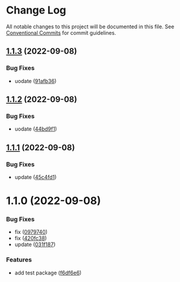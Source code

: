 # Change Log

All notable changes to this project will be documented in this file.
See [Conventional Commits](https://conventionalcommits.org) for commit guidelines.

## [1.1.3](https://github.com/PeopleWhoListenToStories/lx-lib/compare/@lx/test@1.1.2...@lx/test@1.1.3) (2022-09-08)


### Bug Fixes

* uodate ([91afb36](https://github.com/PeopleWhoListenToStories/lx-lib/commit/91afb36380f9570247f7040d9e684f27f6a02bf2))





## [1.1.2](https://github.com/PeopleWhoListenToStories/lx-lib/compare/@lx/test@1.1.1...@lx/test@1.1.2) (2022-09-08)


### Bug Fixes

* uodate ([44bd9f1](https://github.com/PeopleWhoListenToStories/lx-lib/commit/44bd9f1e74ddfbdad90f469e6eb81d6766b556f3))





## [1.1.1](https://github.com/PeopleWhoListenToStories/lx-lib/compare/@lx/test@1.1.0...@lx/test@1.1.1) (2022-09-08)


### Bug Fixes

* update ([45c4fd1](https://github.com/PeopleWhoListenToStories/lx-lib/commit/45c4fd1795bdf9ab33ceac992700e72b15b530b4))





# 1.1.0 (2022-09-08)


### Bug Fixes

* fix ([0979740](https://github.com/PeopleWhoListenToStories/lx-lib/commit/0979740ca0739b948979b55c5ec77d9d8e0d03d5))
* fix ([420fc38](https://github.com/PeopleWhoListenToStories/lx-lib/commit/420fc38103c68d9267b87dc9ab3a7f3053ab2012))
* update ([031f187](https://github.com/PeopleWhoListenToStories/lx-lib/commit/031f1872a4e70ab431ca0e3dd3e147db9047dce4))


### Features

* add test package ([f6df6e6](https://github.com/PeopleWhoListenToStories/lx-lib/commit/f6df6e65b48d03f98605ff0a3b1c631bb387cfc9))
